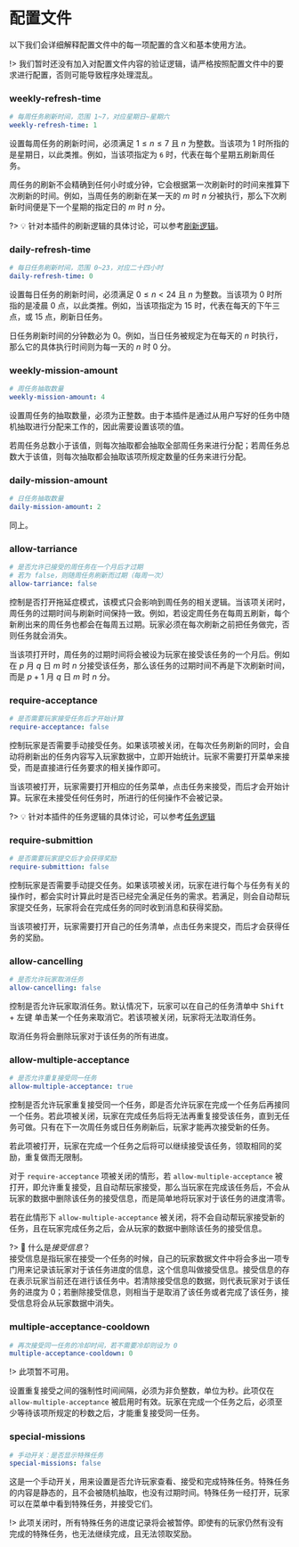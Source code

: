 # 配置文件

以下我们会详细解释配置文件中的每一项配置的含义和基本使用方法。

!> 我们暂时还没有加入对配置文件内容的验证逻辑，请严格按照配置文件中的要求进行配置，否则可能导致程序处理混乱。

### weekly-refresh-time

```yml
# 每周任务刷新时间，范围 1~7，对应星期日~星期六
weekly-refresh-time: 1
```

设置每周任务的刷新时间，必须满足 $1\leq{n}\leq{7}$ 且 $n$ 为整数。当该项为 1 时所指的是星期日，以此类推。例如，当该项指定为 `6` 时，代表在每个星期五刷新周任务。

周任务的刷新不会精确到任何小时或分钟，它会根据第一次刷新时的时间来推算下次刷新的时间。例如，当周任务的刷新在某一天的 $m$ 时 $n$ 分被执行，那么下次刷新时间便是下一个星期的指定日的 $m$ 时 $n$ 分。

?> 💡 针对本插件的刷新逻辑的具体讨论，可以参考[刷新逻辑](.)。

### daily-refresh-time

```yml
# 每日任务刷新时间，范围 0~23，对应二十四小时
daily-refresh-time: 0
```

设置每日任务的刷新时间，必须满足 $0\leq{n}\lt{24}$ 且 $n$ 为整数。当该项为 0 时所指的是凌晨 0 点，以此类推。例如，当该项指定为 15 时，代表在每天的下午三点，或 15 点，刷新日任务。

日任务刷新时间的分钟数必为 0。例如，当日任务被规定为在每天的 $n$ 时执行，那么它的具体执行时间则为每一天的 $n$ 时 0 分。

### weekly-mission-amount

```yml
# 周任务抽取数量
weekly-mission-amount: 4
```

设置周任务的抽取数量，必须为正整数。由于本插件是通过从用户写好的任务中随机抽取进行分配来工作的，因此需要设置该项的值。

若周任务总数小于该值，则每次抽取都会抽取全部周任务来进行分配；若周任务总数大于该值，则每次抽取都会抽取该项所规定数量的任务来进行分配。

### daily-mission-amount

```yml
# 日任务抽取数量
daily-mission-amount: 2
```

同上。

### allow-tarriance

```yml
# 是否允许已接受的周任务在一个月后才过期
# 若为 false，则随周任务刷新而过期（每周一次）
allow-tarriance: false
```

控制是否打开拖延症模式，该模式只会影响到周任务的相关逻辑。当该项关闭时，周任务的过期时间与刷新时间保持一致。例如，若设定周任务在每周五刷新，每个新刷出来的周任务也都会在每周五过期。玩家必须在每次刷新之前把任务做完，否则任务就会消失。

当该项打开时，周任务的过期时间将会被设为玩家在接受该任务的一个月后。例如在 $p$ 月 $q$ 日 $m$ 时 $n$ 分接受该任务，那么该任务的过期时间不再是下次刷新时间，而是 $p+1$ 月 $q$ 日 $m$ 时 $n$ 分。

### require-acceptance 

```yml
# 是否需要玩家接受任务后才开始计算
require-acceptance: false
```

控制玩家是否需要手动接受任务。如果该项被关闭，在每次任务刷新的同时，会自动将刷新出的任务内容写入玩家数据中，立即开始统计。玩家不需要打开菜单来接受，而是直接进行任务要求的相关操作即可。

当该项被打开，玩家需要打开相应的任务菜单，点击任务来接受，而后才会开始计算。玩家在未接受任何任务时，所进行的任何操作不会被记录。

?> 💡 针对本插件的任务逻辑的具体讨论，可以参考[任务逻辑](/missiontap/mission.md)

### require-submittion

```yml
# 是否需要玩家提交后才会获得奖励
require-submittion: false
```

控制玩家是否需要手动提交任务。如果该项被关闭，玩家在进行每个与任务有关的操作时，都会实时计算此时是否已经完全满足任务的需求。若满足，则会自动帮玩家提交任务，玩家将会在完成任务的同时收到消息和获得奖励。

当该项被打开，玩家需要打开自己的任务清单，点击任务来提交，而后才会获得任务的奖励。

### allow-cancelling

```yml
# 是否允许玩家取消任务
allow-cancelling: false
```

控制是否允许玩家取消任务。默认情况下，玩家可以在自己的任务清单中 <kbd>Shift</kbd> + <kbd>左键</kbd> 单击某一个任务来取消它。若该项被关闭，玩家将无法取消任务。

取消任务将会删除玩家对于该任务的所有进度。

### allow-multiple-acceptance

```yml
# 是否允许重复接受同一任务
allow-multiple-acceptance: true
```

控制是否允许玩家重复接受同一个任务，即是否允许玩家在完成一个任务后再接同一个任务。若此项被关闭，玩家在完成任务后将无法再重复接受该任务，直到无任务可做。只有在下一次周任务或日任务刷新后，玩家才能再次接受新的任务。

若此项被打开，玩家在完成一个任务之后将可以继续接受该任务，领取相同的奖励，重复做而无限制。

对于 `require-acceptance` 项被关闭的情形，若 `allow-multiple-acceptance` 被打开，即允许重复接受，且自动帮玩家接受，那么当玩家在完成该任务后，不会从玩家的数据中删除该任务的接受信息，而是简单地将玩家对于该任务的进度清零。

若在此情形下 `allow-multiple-acceptance` 被关闭，将不会自动帮玩家接受新的任务，且在玩家完成任务之后，会从玩家的数据中删除该任务的接受信息。

?> 🤔 什么是*接受信息*？<br>接受信息是指玩家在接受一个任务的时候，自己的玩家数据文件中将会多出一项专门用来记录该玩家对于该任务进度的信息，这个信息叫做接受信息。接受信息的存在表示玩家当前还在进行该任务中。若清除接受信息的数据，则代表玩家对于该任务的进度为 0；若删除接受信息，则相当于是取消了该任务或者完成了该任务，接受信息将会从玩家数据中消失。

### multiple-acceptance-cooldown

```yml
# 再次接受同一任务的冷却时间，若不需要冷却则设为 0
multiple-acceptance-cooldown: 0
```

!> 此项暂不可用。

设置重复接受之间的强制性时间间隔，必须为非负整数，单位为秒。此项仅在 `allow-multiple-acceptance` 被启用时有效。玩家在完成一个任务之后，必须至少等待该项所规定的秒数之后，才能重复接受同一任务。


### special-missions

```yml
# 手动开关：是否显示特殊任务
special-missions: false
```

这是一个手动开关，用来设置是否允许玩家查看、接受和完成特殊任务。特殊任务的内容是静态的，且不会被随机抽取，也没有过期时间。特殊任务一经打开，玩家可以在菜单中看到特殊任务，并接受它们。

!> 此项关闭时，所有特殊任务的进度记录将会被暂停。即使有的玩家仍然有没有完成的特殊任务，也无法继续完成，且无法领取奖励。